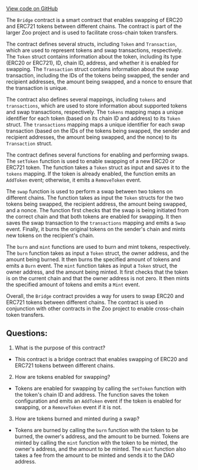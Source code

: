 [View code on GitHub](zoo-labs/zoo/blob/master/contracts/src/Bridge.sol)

The `Bridge` contract is a smart contract that enables swapping of ERC20 and ERC721 tokens between different chains. The contract is part of the larger Zoo project and is used to facilitate cross-chain token transfers.

The contract defines several structs, including `Token` and `Transaction`, which are used to represent tokens and swap transactions, respectively. The `Token` struct contains information about the token, including its type (ERC20 or ERC721), ID, chain ID, address, and whether it is enabled for swapping. The `Transaction` struct contains information about the swap transaction, including the IDs of the tokens being swapped, the sender and recipient addresses, the amount being swapped, and a nonce to ensure that the transaction is unique.

The contract also defines several mappings, including `tokens` and `transactions`, which are used to store information about supported tokens and swap transactions, respectively. The `tokens` mapping maps a unique identifier for each token (based on its chain ID and address) to its `Token` struct. The `transactions` mapping maps a unique identifier for each swap transaction (based on the IDs of the tokens being swapped, the sender and recipient addresses, the amount being swapped, and the nonce) to its `Transaction` struct.

The contract defines several functions for enabling and performing swaps. The `setToken` function is used to enable swapping of a new ERC20 or ERC721 token. The function takes a `Token` struct as input and saves it to the `tokens` mapping. If the token is already enabled, the function emits an `AddToken` event; otherwise, it emits a `RemoveToken` event.

The `swap` function is used to perform a swap between two tokens on different chains. The function takes as input the `Token` structs for the two tokens being swapped, the recipient address, the amount being swapped, and a nonce. The function first checks that the swap is being initiated from the correct chain and that both tokens are enabled for swapping. It then saves the swap transaction to the `transactions` mapping and emits a `Swap` event. Finally, it burns the original tokens on the sender's chain and mints new tokens on the recipient's chain.

The `burn` and `mint` functions are used to burn and mint tokens, respectively. The `burn` function takes as input a `Token` struct, the owner address, and the amount being burned. It then burns the specified amount of tokens and emits a `Burn` event. The `mint` function takes as input a `Token` struct, the owner address, and the amount being minted. It first checks that the token is on the current chain and that the owner address is not zero. It then mints the specified amount of tokens and emits a `Mint` event.

Overall, the `Bridge` contract provides a way for users to swap ERC20 and ERC721 tokens between different chains. The contract is used in conjunction with other contracts in the Zoo project to enable cross-chain token transfers.
## Questions: 
 1. What is the purpose of this contract?
- This contract is a bridge contract that enables swapping of ERC20 and ERC721 tokens between different chains.

2. How are tokens enabled for swapping?
- Tokens are enabled for swapping by calling the `setToken` function with the token's chain ID and address. The function saves the token configuration and emits an `AddToken` event if the token is enabled for swapping, or a `RemoveToken` event if it is not.

3. How are tokens burned and minted during a swap?
- Tokens are burned by calling the `burn` function with the token to be burned, the owner's address, and the amount to be burned. Tokens are minted by calling the `mint` function with the token to be minted, the owner's address, and the amount to be minted. The `mint` function also takes a fee from the amount to be minted and sends it to the DAO address.